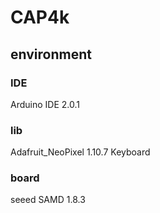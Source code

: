 # CAP4k

## environment

###  IDE 
Arduino IDE 2.0.1
### lib
Adafruit_NeoPixel 1.10.7
Keyboard
### board
seeed SAMD 1.8.3